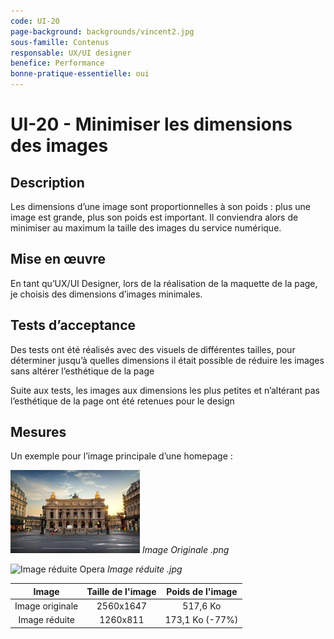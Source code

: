 ```yaml
---
code: UI-20
page-background: backgrounds/vincent2.jpg
sous-famille: Contenus
responsable: UX/UI designer
benefice: Performance
bonne-pratique-essentielle: oui
---
```

# UI-20 - Minimiser les dimensions des images

## Description

Les dimensions d’une image sont proportionnelles à son poids : plus une image est grande, plus son poids est important. Il conviendra alors de minimiser au maximum la taille des images du service numérique.

## Mise en œuvre

En tant qu’UX/UI Designer, lors de la réalisation de la maquette de la page, je choisis des dimensions d’images minimales.

## Tests d’acceptance

Des tests ont été réalisés avec des visuels de différentes tailles, pour déterminer jusqu’à quelles dimensions il était possible de réduire les images sans altérer l’esthétique de la page

Suite aux tests, les images aux dimensions les plus petites et n’altérant pas l’esthétique de la page ont été retenues pour le design

## Mesures

Un exemple pour l’image principale d’une homepage :

![Image originale opera](img/image_originale_opera.png)
*Image Originale .png*

![Image réduite Opera](img/Image_réduite_opera.jpg)
*Image réduite .jpg*

|       Image      | Taille de l'image | Poids de l'image |
| :--------------: | :-----------: | :-------------: |
|  Image originale |   2560x1647   |     517,6 Ko    |
|  Image réduite   |   1260x811    | 173,1 Ko (-77%) |
